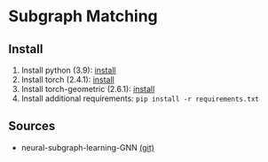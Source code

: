 # Subgraph Matching

## Install
1. Install python (3.9): [install](https://www.python.org/downloads/release/python-390/)
2. Install torch (2.4.1): [install](https://pytorch.org/get-started/locally/)
3. Install torch-geometric (2.6.1): [install](https://pytorch-geometric.readthedocs.io/en/latest/notes/installation.html)
4. Install additional requirements: ```pip install -r requirements.txt```

## Sources
- neural-subgraph-learning-GNN [(git)](https://github.com/snap-stanford/neural-subgraph-learning-GNN)